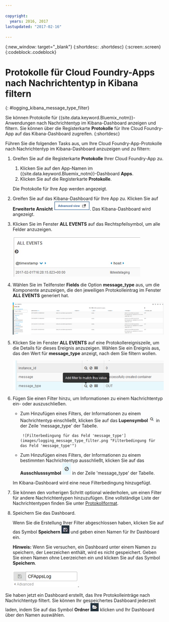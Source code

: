 ```yaml
---

copyright:
  years: 2016, 2017
lastupdated: "2017-02-16"

---
```



{:new_window: target="_blank"}
{:shortdesc: .shortdesc}
{:screen:.screen}
{:codeblock:.codeblock}


# Protokolle für Cloud Foundry-Apps nach Nachrichtentyp in Kibana filtern
{: #logging_kibana_message_type_filter}

Sie können Protokolle für {{site.data.keyword.Bluemix_notm}}-Anwendungen nach Nachrichtentyp im Kibana-Dashboard anzeigen und filtern. Sie können über die Registerkarte **Protokolle** für Ihre Cloud Foundry-App auf das Kibana-Dashboard zugreifen. 
{:shortdesc}

Führen Sie die folgenden Tasks aus, um Ihre Cloud Foundry-App-Protokolle nach Nachrichtentyp im Kibana-Dashboard anzuzeigen und zu filtern:

1. Greifen Sie auf die Registerkarte **Protokolle** Ihrer Cloud Foundry-App zu. 

    1. Klicken Sie auf den App-Namen im {{site.data.keyword.Bluemix_notm}}-Dashboard **Apps**.
    2. Klicken Sie auf die Registerkarte **Protokolle**. 
    
    Die Protokolle für Ihre App werden angezeigt.

2. Greifen Sie auf das Kibana-Dashboard für Ihre App zu. Klicken Sie auf **Erweiterte Ansicht** ![Link für erweiterte Ansicht](images/logging_advanced_view.jpg "Link für Erweiterte Ansicht"). Das Kibana-Dashboard wird angezeigt.

3. Klicken Sie im Fenster **ALL EVENTS** auf das Rechtspfeilsymbol, um alle Felder anzuzeigen. 

    ![Fenster 'All Events' mit dem Rechtspfeilsymbol](images/logging_all_events_no_fields.jpg "Fenster 'All Events' mit dem Rechtspfeilsymbol")

4. Wählen Sie im Teilfenster **Fields** die Option **message_type** aus, um die Komponente anzuzeigen, die den jeweiligen Protokolleintrag im Fenster **ALL EVENTS** generiert hat.

    ![Fenster 'All Events' mit ausgewähltem Feld 'message_type'](images/logging_message_type.png "Fenster 'All Events' mit ausgewähltem Feld 'message_type'")

5. Klicken Sie im Fenster **ALL EVENTS** auf eine Protokollereigniszeile, um die Details für dieses Ereignis anzuzeigen. Wählen Sie ein Ereignis aus, das den Wert für **message_type** anzeigt, nach dem Sie filtern wollen.

    ![Fenster 'All Events' mit Details für ein ausgewähltes Protokollereignis](images/logging_message_type_add_filter.png "Fenster 'All Events' mit Details für ein ausgewähltes Protokollereignis")

6. Fügen Sie einen Filter hinzu, um Informationen zu einem Nachrichtentyp ein- oder auszuschließen. 

    * Zum Hinzufügen eines Filters, der Informationen zu einem Nachrichtentyp einschließt, klicken Sie auf das **Lupensymbol** ![Lupensymbol](images/logging_magnifying_glass.jpg "Lupensymbol") in der Zeile 'message_type' der Tabelle. 
    
           ![Filterbedingung für das Feld 'message_type'](images/logging_message_type_filter.png "Filterbedingung für das Feld 'message_type'")
    
    * Zum Hinzufügen eines Filters, der Informationen zu einem bestimmten Nachrichtentyp ausschließt, klicken Sie auf das **Ausschlusssymbol** ![Ausschlusssymbol](images/logging_exclusion_icon.png "Ausschlusssymbol") in der Zeile 'message_type' der Tabelle. 
    
    Im Kibana-Dashboard wird eine neue Filterbedingung hinzugefügt.

7. Sie können den vorherigen Schritt optional wiederholen, um einen Filter für andere Nachrichtentypen hinzuzufügen. Eine vollständige Liste der Nachrichtentypen finden Sie unter [Protokollformat](../logging_view_kibana3.html#kibana_log_format_cf).

9. Speichern Sie das Dashboard.    
        
    Wenn Sie die Erstellung Ihrer Filter abgeschlossen haben, klicken Sie auf das Symbol **Speichern** ![Symbol für Speichern](images/logging_save.jpg "Symbol für Speichern") und geben einen Namen für Ihr Dashboard ein. 
      
    **Hinweis:** Wenn Sie versuchen, ein Dashboard unter einem Namen zu speichern, der Leerzeichen enthält, wird es nicht gespeichert. Geben Sie einen Namen ohne Leerzeichen ein und klicken Sie auf das Symbol **Speichern**.
    
    ![Name zum Speichern des Dashboards](images/logging_save_dashboard.jpg "Name zum Speichern des Dashboards").

Sie haben jetzt ein Dashboard erstellt, das Ihre Protokolleinträge nach Nachrichtentyp filtert. Sie können Ihr gespeichertes Dashboard jederzeit laden, indem Sie auf das Symbol **Ordner** ![Ordnersymbol](images/logging_folder.jpg "Ordnersymbol") klicken und Ihr Dashboard über den Namen auswählen.
